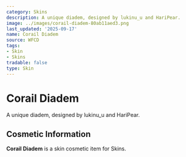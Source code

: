 ```yaml
---
category: Skins
description: A unique diadem, designed by lukinu_u and HariPear.
image: ../images/corail-diadem-80ab11aed3.png
last_updated: '2025-09-17'
name: Corail Diadem
source: WFCD
tags:
- Skin
- Skins
tradable: false
type: Skin
---
```


# Corail Diadem

A unique diadem, designed by lukinu_u and HariPear.

## Cosmetic Information

**Corail Diadem** is a skin cosmetic item for Skins.

